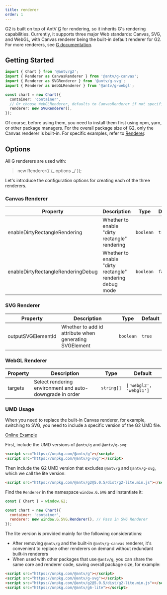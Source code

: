 ```yaml
---
title: renderer
order: 1
---
```


G2 is built on top of AntV [G](https://github.com/antvis/g) for rendering, so it inherits G's rendering capabilities. Currently, it supports three major Web standards: Canvas, SVG, and WebGL, with Canvas renderer being the built-in default renderer for G2. For more renderers, see [G documentation](https://g.antv.antgroup.com/en/api/renderer/intro).

## Getting Started

```ts
import { Chart } from '@antv/g2';
import { Renderer as CanvasRenderer } from '@antv/g-canvas';
import { Renderer as SVGRenderer } from '@antv/g-svg';
import { Renderer as WebGLRenderer } from '@antv/g-webgl';

const chart = new Chart({
  container: 'container',
  // Or choose WebGLRenderer, defaults to CanvasRenderer if not specified.
  renderer: new SVGRenderer(),
});
```

Of course, before using them, you need to install them first using npm, yarn, or other package managers. For the overall package size of G2, only the Canvas renderer is built-in. For specific examples, refer to [Renderer](https://g2.antv.antgroup.com/en/examples#renderer-renderer).

## Options

All G renderers are used with:

> new Renderer({ /_ options _/ });

Let's introduce the configuration options for creating each of the three renderers.

### Canvas Renderer

| Property                           | Description                                              | Type      | Default |
| ---------------------------------- | -------------------------------------------------------- | --------- | ------- |
| enableDirtyRectangleRendering      | Whether to enable "dirty rectangle" rendering            | `boolean` | `true`  |
| enableDirtyRectangleRenderingDebug | Whether to enable "dirty rectangle" rendering debug mode | `boolean` | `false` |

### SVG Renderer

| Property           | Description                                            | Type      | Default |
| ------------------ | ------------------------------------------------------ | --------- | ------- |
| outputSVGElementId | Whether to add id attribute when generating SVGElement | `boolean` | `true`  |

### WebGL Renderer

| Property | Description                                              | Type       | Default                |
| -------- | -------------------------------------------------------- | ---------- | ---------------------- |
| targets  | Select rendering environment and auto-downgrade in order | `string[]` | `['webgl2', 'webgl1']` |

### UMD Usage

When you need to replace the built-in Canvas renderer, for example, switching to SVG, you need to include a specific version of the G2 UMD file.

[Online Example](https://codepen.io/xiaoiver/pen/zYmpbNJ)

First, include the UMD versions of `@antv/g` and `@antv/g-svg`:

```html
<script src="https://unpkg.com/@antv/g"></script>
<script src="https://unpkg.com/@antv/g-svg"></script>
```

Then include the G2 UMD version that excludes `@antv/g` and `@antv/g-svg`, which we call the lite version:

```html
<script src="https://unpkg.com/@antv/g2@5.0.5/dist/g2-lite.min.js"></script>
```

Find the `Renderer` in the namespace `window.G.SVG` and instantiate it:

```js
const { Chart } = window.G2;

const chart = new Chart({
  container: 'container',
  renderer: new window.G.SVG.Renderer(), // Pass in SVG Renderer
});
```

The lite version is provided mainly for the following considerations:

- After removing `@antv/g` and the built-in `@antv/g-canvas` renderer, it's convenient to replace other renderers on demand without redundant built-in renderers
- When used with other packages that use `@antv/g`, you can share the same core and renderer code, saving overall package size, for example:

```html
<script src="https://unpkg.com/@antv/g"></script>
<script src="https://unpkg.com/@antv/g-svg"></script>
<script src="https://unpkg.com/@antv/g2@5.0.5/dist/g2-lite.min.js"></script>
<script src="https://unpkg.com/@antv/g6-lite"></script>
```
